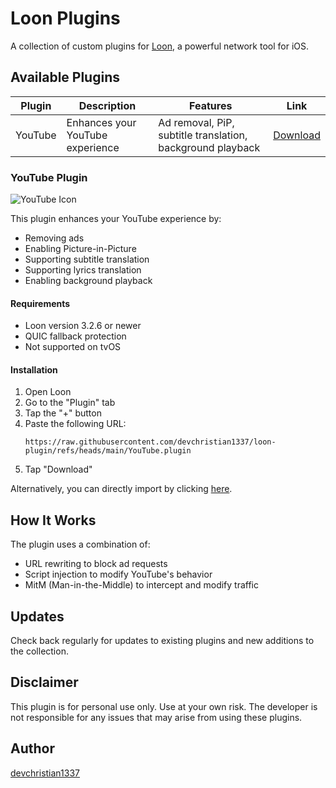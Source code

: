# Loon Plugins

A collection of custom plugins for [Loon](https://apps.apple.com/app/loon/id1373567447), a powerful network tool for iOS.

## Available Plugins

| Plugin  | Description                      | Features                                                   | Link                                                                                                                                                            |
| ------- | -------------------------------- | ---------------------------------------------------------- | --------------------------------------------------------------------------------------------------------------------------------------------------------------- |
| YouTube | Enhances your YouTube experience | Ad removal, PiP, subtitle translation, background playback | [Download](https://www.nsloon.com/openloon/import?plugin=https://raw.githubusercontent.com/devchristian1337/loon-plugin/refs/heads/main/Plugins/YouTube.plugin) |

### YouTube Plugin

![YouTube Icon](https://raw.githubusercontent.com/sooyaaabo/Loon/main/App-Icons/youtube-icon.png)

This plugin enhances your YouTube experience by:

- Removing ads
- Enabling Picture-in-Picture
- Supporting subtitle translation
- Supporting lyrics translation
- Enabling background playback

#### Requirements

- Loon version 3.2.6 or newer
- QUIC fallback protection
- Not supported on tvOS

#### Installation

1. Open Loon
2. Go to the "Plugin" tab
3. Tap the "+" button
4. Paste the following URL:
   ```
   https://raw.githubusercontent.com/devchristian1337/loon-plugin/refs/heads/main/YouTube.plugin
   ```
5. Tap "Download"

Alternatively, you can directly import by clicking [here](https://www.nsloon.com/openloon/import?plugin=https://raw.githubusercontent.com/devchristian1337/loon-plugin/refs/heads/main/Plugins/YouTube.plugin).

## How It Works

The plugin uses a combination of:

- URL rewriting to block ad requests
- Script injection to modify YouTube's behavior
- MitM (Man-in-the-Middle) to intercept and modify traffic

## Updates

Check back regularly for updates to existing plugins and new additions to the collection.

## Disclaimer

This plugin is for personal use only. Use at your own risk. The developer is not responsible for any issues that may arise from using these plugins.

## Author

[devchristian1337](https://github.com/devchristian1337)
